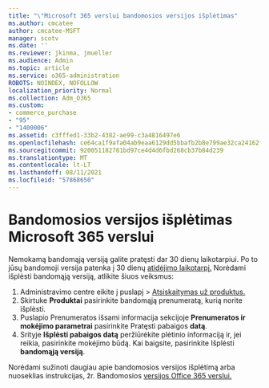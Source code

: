 ```yaml
---
title: "\"Microsoft 365 verslui bandomosios versijos išplėtimas"
ms.author: cmcatee
author: cmcatee-MSFT
manager: scotv
ms.date: ''
ms.reviewer: jkinma, jmueller
ms.audience: Admin
ms.topic: article
ms.service: o365-administration
ROBOTS: NOINDEX, NOFOLLOW
localization_priority: Normal
ms.collection: Adm_O365
ms.custom:
- commerce_purchase
- "95"
- "1400006"
ms.assetid: c3fffed1-33b2-4382-ae99-c3a4816497e6
ms.openlocfilehash: ce64ca1f9afa04ab9eaa6129dd5bbafb2b8e799ae32ca24162fd5c8bac7d84fd
ms.sourcegitcommit: 920051182781bd97ce4d4d6fbd268cb37b84d239
ms.translationtype: MT
ms.contentlocale: lt-LT
ms.lasthandoff: 08/11/2021
ms.locfileid: "57868650"
---
```

# <a name="extend-your-trial-for-microsoft-365-for-business"></a>Bandomosios versijos išplėtimas Microsoft 365 verslui

Nemokamą bandomąją versiją galite pratęsti dar 30 dienų laikotarpiui. Po to jūsų bandomoji versija patenka į 30 dienų [atidėjimo laikotarpį.](https://docs.microsoft.com/alchemyinsights/grace-period-for-microsoft-365-free-trial) Norėdami išplėsti bandomąją versiją, atlikite šiuos veiksmus:
  
1. Administravimo centre eikite į  puslapį \> [Atsiskaitymas už produktus.](https://go.microsoft.com/fwlink/p/?linkid=842054)
2. Skirtuke **Produktai** pasirinkite bandomąją prenumeratą, kurią norite išplėsti.
3. Puslapio Prenumeratos išsami informacija sekcijoje **Prenumeratos ir mokėjimo parametrai** pasirinkite Pratęsti pabaigos **datą**.
4. Srityje **Išplėsti pabaigos datą** peržiūrėkite plėtinio informaciją ir, jei reikia, pasirinkite mokėjimo būdą. Kai baigsite, pasirinkite Išplėsti **bandomąją versiją**.

Norėdami sužinoti daugiau apie bandomosios versijos išplėtimą arba nuoseklias instrukcijas, žr. Bandomosios [versijos Office 365 verslui.](https://docs.microsoft.com/microsoft-365/commerce/extend-your-trial)